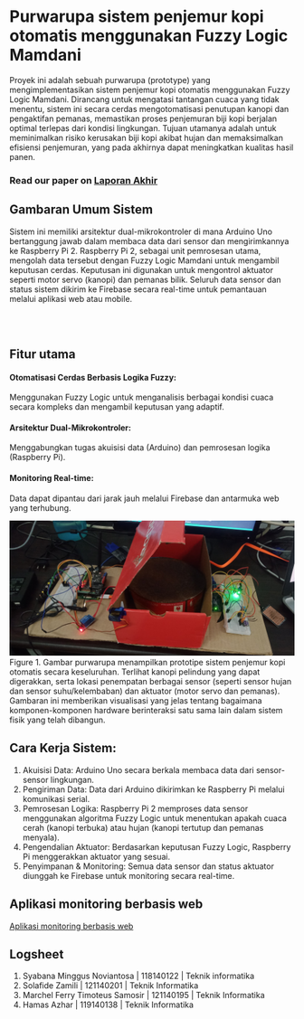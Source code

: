 # Purwarupa sistem penjemur kopi otomatis menggunakan Fuzzy Logic Mamdani
Proyek ini adalah sebuah purwarupa (prototype) yang mengimplementasikan sistem penjemur kopi otomatis menggunakan Fuzzy Logic Mamdani. Dirancang untuk mengatasi tantangan cuaca yang tidak menentu, sistem ini secara cerdas mengotomatisasi penutupan kanopi dan pengaktifan pemanas, memastikan proses penjemuran biji kopi berjalan optimal terlepas dari kondisi lingkungan. Tujuan utamanya adalah untuk meminimalkan risiko kerusakan biji kopi akibat hujan dan memaksimalkan efisiensi penjemuran, yang pada akhirnya dapat meningkatkan kualitas hasil panen.


### Read our paper on [Laporan Akhir](images/Laporan-Akhir-Sister.pdf)


## Gambaran Umum Sistem
Sistem ini memiliki arsitektur dual-mikrokontroler di mana Arduino Uno bertanggung jawab dalam membaca data dari sensor dan mengirimkannya ke Raspberry Pi 2. Raspberry Pi 2, sebagai unit pemrosesan utama, mengolah data tersebut dengan Fuzzy Logic Mamdani untuk mengambil keputusan cerdas. Keputusan ini digunakan untuk mengontrol aktuator seperti motor servo (kanopi) dan pemanas bilik. Seluruh data sensor dan status sistem dikirim ke Firebase secara real-time untuk pemantauan melalui aplikasi web atau mobile.

</br>
</br>

## Fitur utama

####  Otomatisasi Cerdas Berbasis Logika Fuzzy:
Menggunakan Fuzzy Logic untuk menganalisis berbagai kondisi cuaca secara kompleks dan mengambil keputusan yang adaptif.

#### Arsitektur Dual-Mikrokontroler:
Menggabungkan tugas akuisisi data (Arduino) dan pemrosesan logika (Raspberry Pi).

#### Monitoring Real-time:
Data dapat dipantau dari jarak jauh melalui Firebase dan antarmuka web yang terhubung.


![Alt text](images/IMG20231216091411.jpg)
Figure 1. Gambar purwarupa menampilkan prototipe sistem penjemur kopi otomatis secara keseluruhan. Terlihat kanopi pelindung yang dapat digerakkan, serta lokasi penempatan berbagai sensor (seperti sensor hujan dan sensor suhu/kelembaban) dan aktuator (motor servo dan pemanas). Gambaran ini memberikan visualisasi yang jelas tentang bagaimana komponen-komponen hardware berinteraksi satu sama lain dalam sistem fisik yang telah dibangun.


## Cara Kerja Sistem:
1. Akuisisi Data: Arduino Uno secara berkala membaca data dari sensor-sensor lingkungan.
2. Pengiriman Data: Data dari Arduino dikirimkan ke Raspberry Pi melalui komunikasi serial.
3. Pemrosesan Logika: Raspberry Pi 2 memproses data sensor menggunakan algoritma Fuzzy Logic untuk menentukan apakah cuaca cerah (kanopi terbuka) atau hujan (kanopi tertutup dan pemanas menyala).
4. Pengendalian Aktuator: Berdasarkan keputusan Fuzzy Logic, Raspberry Pi menggerakkan aktuator yang sesuai.
5. Penyimpanan & Monitoring: Semua data sensor dan status aktuator diunggah ke Firebase untuk monitoring secara real-time.

## Aplikasi monitoring berbasis web
[Aplikasi monitoring berbasis web](https://penjemur-kopi.vercel.app/)

## Logsheet
1. Syabana Minggus Noviantosa | 118140122 | Teknik informatika
2. Solafide Zamili | 121140201 | Teknik Informatika
3. Marchel Ferry Timoteus  Samosir | 121140195 | Teknik Informatika
4. Hamas Azhar | 119140138 | Teknik Informatika
